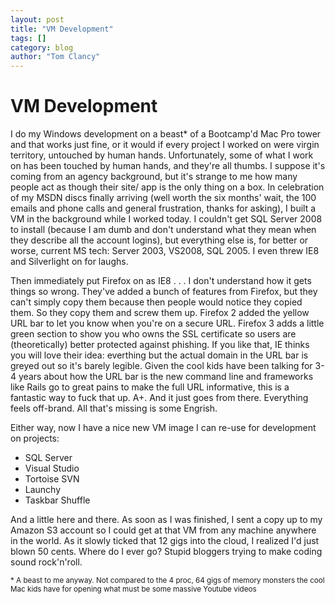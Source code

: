 ```yaml
---
layout: post
title: "VM Development"
tags: []
category: blog
author: "Tom Clancy"
---
```


# VM Development

I do my Windows development on a beast* of a Bootcamp'd Mac Pro tower and that works just fine, or it would if every project I worked on were virgin territory, untouched by human hands. Unfortunately, some of what I work on has been touched by human hands, and they're all thumbs. I suppose it's coming from an agency background, but it's strange to me how many people act as though their site/ app is the only thing on a box. In celebration of my MSDN discs finally arriving (well worth the six months' wait, the 100 emails and phone calls and general frustration, thanks for asking), I built a VM in the background while I worked today. I couldn't get SQL Server 2008 to install (because I am dumb and don't understand what they mean when they describe all the account logins), but everything else is, for better or worse, current MS tech: Server 2003, VS2008, SQL 2005. I even threw IE8 and Silverlight on for laughs.

Then immediately put Firefox on as IE8 . . . I don't understand how it gets things so wrong. They've added a bunch of features from Firefox, but they can't simply copy them because then people would notice they copied them. So they copy them and screw them up. Firefox 2 added the yellow URL bar to let you know when you're on a secure URL. Firefox 3 adds a little green section to show you who owns the SSL certificate so users are (theoretically) better protected against phishing. If you like that, IE thinks you will love their idea: everthing but the actual domain in the URL bar is greyed out so it's barely legible. Given the cool kids have been talking for 3-4 years about how the URL bar is the new command line and frameworks like Rails go to great pains to make the full URL informative, this is a fantastic way to fuck that up. A+. And it just goes from there. Everything feels off-brand. All that's missing is some Engrish.

Either way, now I have a nice new VM image I can re-use for development on projects:
<ul>
	<li>SQL Server</li>
	<li>Visual Studio</li>
	<li>Tortoise SVN</li>
	<li>Launchy</li>
	<li>Taskbar Shuffle</li>
</ul>
And a little here and there. As soon as I was finished, I sent a copy up to my Amazon S3 account so I could get at that VM from any machine anywhere in the world. As it slowly ticked that 12 gigs into the cloud, I realized I'd just blown 50 cents. Where do I ever go? Stupid bloggers trying to make coding sound rock'n'roll.

<small>* A beast to me anyway. Not compared to the 4 proc, 64 gigs of memory monsters the cool Mac kids have for opening what must be some massive Youtube videos</small>
